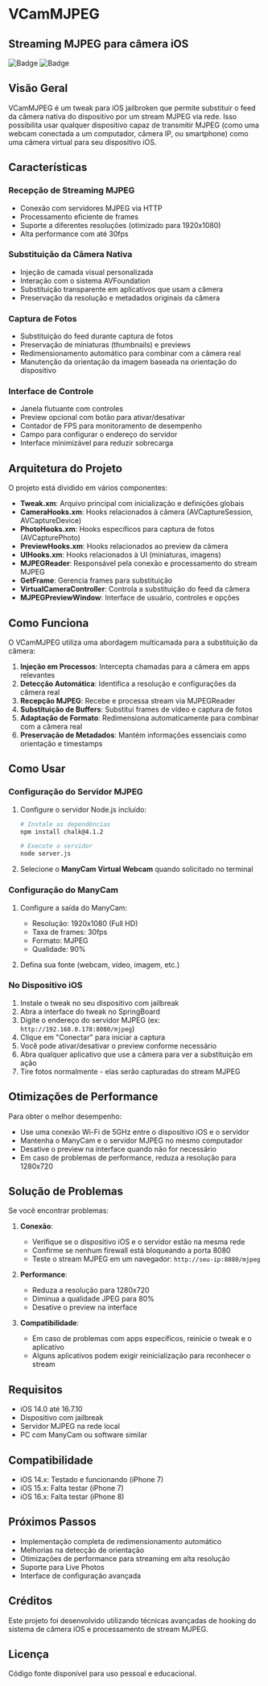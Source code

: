 # VCamMJPEG

## Streaming MJPEG para câmera iOS

![Badge](https://img.shields.io/badge/iOS-14.0%2B-blue)
![Badge](https://img.shields.io/badge/Status-Beta-yellow)

## Visão Geral

VCamMJPEG é um tweak para iOS jailbroken que permite substituir o feed da câmera nativa do dispositivo por um stream MJPEG via rede. Isso possibilita usar qualquer dispositivo capaz de transmitir MJPEG (como uma webcam conectada a um computador, câmera IP, ou smartphone) como uma câmera virtual para seu dispositivo iOS.

## Características

### Recepção de Streaming MJPEG
- Conexão com servidores MJPEG via HTTP
- Processamento eficiente de frames
- Suporte a diferentes resoluções (otimizado para 1920x1080)
- Alta performance com até 30fps

### Substituição da Câmera Nativa
- Injeção de camada visual personalizada
- Interação com o sistema AVFoundation
- Substituição transparente em aplicativos que usam a câmera
- Preservação da resolução e metadados originais da câmera

### Captura de Fotos
- Substituição do feed durante captura de fotos
- Preservação de miniaturas (thumbnails) e previews
- Redimensionamento automático para combinar com a câmera real
- Manutenção da orientação da imagem baseada na orientação do dispositivo

### Interface de Controle
- Janela flutuante com controles
- Preview opcional com botão para ativar/desativar
- Contador de FPS para monitoramento de desempenho
- Campo para configurar o endereço do servidor
- Interface minimizável para reduzir sobrecarga

## Arquitetura do Projeto

O projeto está dividido em vários componentes:

- **Tweak.xm**: Arquivo principal com inicialização e definições globais
- **CameraHooks.xm**: Hooks relacionados à câmera (AVCaptureSession, AVCaptureDevice)
- **PhotoHooks.xm**: Hooks específicos para captura de fotos (AVCapturePhoto)
- **PreviewHooks.xm**: Hooks relacionados ao preview da câmera
- **UIHooks.xm**: Hooks relacionados à UI (miniaturas, imagens)
- **MJPEGReader**: Responsável pela conexão e processamento do stream MJPEG
- **GetFrame**: Gerencia frames para substituição
- **VirtualCameraController**: Controla a substituição do feed da câmera
- **MJPEGPreviewWindow**: Interface de usuário, controles e opções

## Como Funciona

O VCamMJPEG utiliza uma abordagem multicamada para a substituição da câmera:

1. **Injeção em Processos**: Intercepta chamadas para a câmera em apps relevantes
2. **Detecção Automática**: Identifica a resolução e configurações da câmera real
3. **Recepção MJPEG**: Recebe e processa stream via MJPEGReader
4. **Substituição de Buffers**: Substitui frames de vídeo e captura de fotos
5. **Adaptação de Formato**: Redimensiona automaticamente para combinar com a câmera real
6. **Preservação de Metadados**: Mantém informações essenciais como orientação e timestamps

## Como Usar

### Configuração do Servidor MJPEG

1. Configure o servidor Node.js incluído:
   ```bash
   # Instale as dependências
   npm install chalk@4.1.2
   
   # Execute o servidor
   node server.js
   ```

2. Selecione o **ManyCam Virtual Webcam** quando solicitado no terminal

### Configuração do ManyCam

1. Configure a saída do ManyCam:
   - Resolução: 1920x1080 (Full HD)
   - Taxa de frames: 30fps
   - Formato: MJPEG
   - Qualidade: 90%

2. Defina sua fonte (webcam, vídeo, imagem, etc.)

### No Dispositivo iOS

1. Instale o tweak no seu dispositivo com jailbreak
2. Abra a interface do tweak no SpringBoard
3. Digite o endereço do servidor MJPEG (ex: `http://192.168.0.178:8080/mjpeg`)
4. Clique em "Conectar" para iniciar a captura
5. Você pode ativar/desativar o preview conforme necessário
6. Abra qualquer aplicativo que use a câmera para ver a substituição em ação
7. Tire fotos normalmente - elas serão capturadas do stream MJPEG

## Otimizações de Performance

Para obter o melhor desempenho:

- Use uma conexão Wi-Fi de 5GHz entre o dispositivo iOS e o servidor
- Mantenha o ManyCam e o servidor MJPEG no mesmo computador
- Desative o preview na interface quando não for necessário
- Em caso de problemas de performance, reduza a resolução para 1280x720

## Solução de Problemas

Se você encontrar problemas:

1. **Conexão**:
   - Verifique se o dispositivo iOS e o servidor estão na mesma rede
   - Confirme se nenhum firewall está bloqueando a porta 8080
   - Teste o stream MJPEG em um navegador: `http://seu-ip:8080/mjpeg`

2. **Performance**:
   - Reduza a resolução para 1280x720
   - Diminua a qualidade JPEG para 80%
   - Desative o preview na interface

3. **Compatibilidade**:
   - Em caso de problemas com apps específicos, reinicie o tweak e o aplicativo
   - Alguns aplicativos podem exigir reinicialização para reconhecer o stream

## Requisitos

- iOS 14.0 até 16.7.10
- Dispositivo com jailbreak
- Servidor MJPEG na rede local
- PC com ManyCam ou software similar

## Compatibilidade

- iOS 14.x: Testado e funcionando (iPhone 7)
- iOS 15.x: Falta testar (iPhone 7)
- iOS 16.x: Falta testar (iPhone 8)

## Próximos Passos

- Implementação completa de redimensionamento automático
- Melhorias na detecção de orientação
- Otimizações de performance para streaming em alta resolução
- Suporte para Live Photos
- Interface de configuração avançada

## Créditos

Este projeto foi desenvolvido utilizando técnicas avançadas de hooking do sistema de câmera iOS e processamento de stream MJPEG.

## Licença

Código fonte disponível para uso pessoal e educacional.
